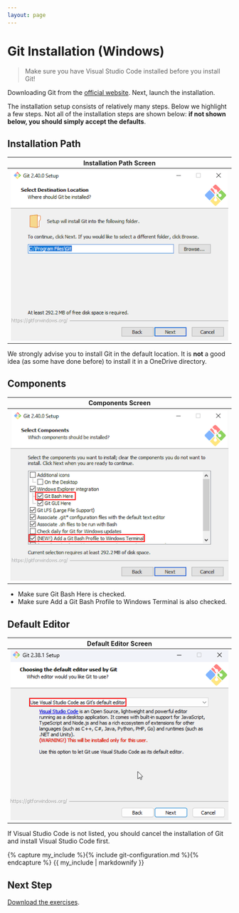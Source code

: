 ```yaml
---
layout: page
---
```


# Git Installation (Windows)

> Make sure you have Visual Studio Code installed before you install Git!

Downloading Git from the [official website](https://git-scm.com/download).
Next, launch the installation.

The installation setup consists of relatively many steps.
Below we highlight a few steps.
Not all of the installation steps are shown below: **if not shown below, you should simply accept the defaults**.

## Installation Path

| Installation Path Screen |
| :----------------------: |
| ![Installation path](path.png) |

We strongly advise you to install Git in the default location.
It is **not** a good idea (as some have done before) to install it in a OneDrive directory.

## Components

| Components Screen |
| :----------------------: |
| ![Components](components.png) |

* Make sure Git Bash Here is checked.
* Make sure Add a Git Bash Profile to Windows Terminal is also checked.

## Default Editor

| Default Editor Screen |
| :----------------------: |
| ![Default Editor](editor.png) |

If Visual Studio Code is not listed, you should cancel the installation of Git and install Visual Studio Code first.

{% capture my_include %}{% include git-configuration.md %}{% endcapture %}
{{ my_include | markdownify }}

## Next Step

[Download the exercises](./github-classroom.md).
